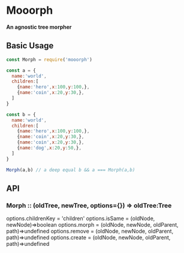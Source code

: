 Mooorph
=========

**An agnostic tree morpher**

Basic Usage
------

```js
const Morph = require('mooorph')

const a = {
  name:'world',
  children:[
    {name:'hero',x:100,y:100,},
    {name:'coin',x:20,y:30,},
  ]
}

const b = {
  name:'world',
  children:[
    {name:'hero',x:100,y:100,},
    {name:'coin',x:20,y:30,},
    {name:'coin',x:20,y:30,},
    {name:'dog',x:20,y:50,},
  ]
}

Morph(a,b) // a deep equal b && a === Morph(a,b)
```

API
------

### Morph :: (oldTree, newTree, options={}) => oldTree:Tree

options.childrenKey = 'children'
options.isSame = (oldNode, newNode)=>boolean
options.morph = (oldNode, newNode, oldParent, path)=>undefined
options.remove = (oldNode, newNode, oldParent, path)=>undefined
options.create = (oldNode, newNode, oldParent, path)=>undefined
